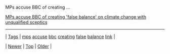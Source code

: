 <!--
title: MPs accuse BBC of creating &apos;false balance&apos; on climate change with unqualified sceptics
date: 2020-06-28T15:27:00.357Z
tags: mps, accuse, bbc, creating, false, balance, link
-->


MPs accuse BBC of creating ...

[MPs accuse BBC of creating 'false balance' on climate change with unqualified sceptics](http://www.independent.co.uk/environment/mps-accuse-bbc-of-creating-false-balance-on-climate-change-with-unqualified-sceptics-9231176.html)

<!--BOTTOM-POST-NAVIGATION-->
---

| [Tags](tags.md) | [mps](tag-mps.md) [accuse](tag-accuse.md) [bbc](tag-bbc.md) [creating](tag-creating.md) [false](tag-false.md) [balance](tag-balance.md) [link](tag-link.md) |

| [Newer](92822438725.md) | [Top](index.md) | [Older](92831424121.md) |